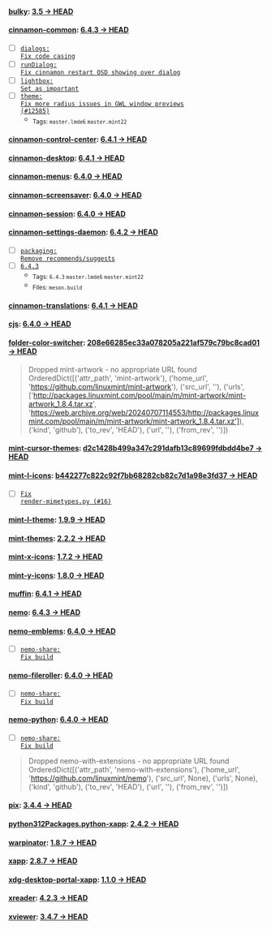 
#### [bulky](https://github.com/linuxmint/bulky): [3.5 → HEAD](https://github.com/linuxmint/bulky/compare/3.5...HEAD)


#### [cinnamon-common](https://github.com/linuxmint/cinnamon): [6.4.3 → HEAD](https://github.com/linuxmint/cinnamon/compare/6.4.3...HEAD)

- [ ] [<code>dialogs: Fix code casing</code>](https://github.com/linuxmint/cinnamon/commit/264b6c09a35c4936452d080c2fe680c89fbc7d44)
- [ ] [<code>runDialog: Fix cinnamon restart OSD showing over dialog</code>](https://github.com/linuxmint/cinnamon/commit/1f2538af78fc795230abbfeedce36bf44ecf82bb)
- [ ] [<code>lightbox: Set as important</code>](https://github.com/linuxmint/cinnamon/commit/d8f06dc18d10782412551cc6ef53f7bfbe19f32a)
- [ ] [<code>theme: Fix more radius issues in GWL window previews (#12585)</code>](https://github.com/linuxmint/cinnamon/commit/6d990e7aa5ba8aa37e9e98632e78c1add98dcb86)
  - <sub>Tags: <code>master.lmde6</code> <code>master.mint22</code></sub>

#### [cinnamon-control-center](https://github.com/linuxmint/cinnamon-control-center): [6.4.1 → HEAD](https://github.com/linuxmint/cinnamon-control-center/compare/6.4.1...HEAD)


#### [cinnamon-desktop](https://github.com/linuxmint/cinnamon-desktop): [6.4.1 → HEAD](https://github.com/linuxmint/cinnamon-desktop/compare/6.4.1...HEAD)


#### [cinnamon-menus](https://github.com/linuxmint/cinnamon-menus): [6.4.0 → HEAD](https://github.com/linuxmint/cinnamon-menus/compare/6.4.0...HEAD)


#### [cinnamon-screensaver](https://github.com/linuxmint/cinnamon-screensaver): [6.4.0 → HEAD](https://github.com/linuxmint/cinnamon-screensaver/compare/6.4.0...HEAD)


#### [cinnamon-session](https://github.com/linuxmint/cinnamon-session): [6.4.0 → HEAD](https://github.com/linuxmint/cinnamon-session/compare/6.4.0...HEAD)


#### [cinnamon-settings-daemon](https://github.com/linuxmint/cinnamon-settings-daemon): [6.4.2 → HEAD](https://github.com/linuxmint/cinnamon-settings-daemon/compare/6.4.2...HEAD)

- [ ] [<code>packaging: Remove recommends/suggests</code>](https://github.com/linuxmint/cinnamon-settings-daemon/commit/4051aa6b36cfe6b82004289bb3c23a81953b8092)
- [ ] [<code>6.4.3</code>](https://github.com/linuxmint/cinnamon-settings-daemon/commit/212eaf8a951f4c140d134e5cbf82a83ea3869073)
  - <sub>Tags: <code>6.4.3</code> <code>master.lmde6</code> <code>master.mint22</code></sub>
  - <sub>Files: <code>meson.build</code></sub>

#### [cinnamon-translations](https://github.com/linuxmint/cinnamon-translations): [6.4.1 → HEAD](https://github.com/linuxmint/cinnamon-translations/compare/6.4.1...HEAD)


#### [cjs](https://github.com/linuxmint/cjs): [6.4.0 → HEAD](https://github.com/linuxmint/cjs/compare/6.4.0...HEAD)


#### [folder-color-switcher](https://github.com/linuxmint/folder-color-switcher): [208e66285ec33a078205a221af579c79bc8cad01 → HEAD](https://github.com/linuxmint/folder-color-switcher/compare/208e66285ec33a078205a221af579c79bc8cad01...HEAD)

> Dropped mint-artwork - no appropriate URL found OrderedDict([('attr_path', 'mint-artwork'), ('home_url', 'https://github.com/linuxmint/mint-artwork'), ('src_url', ''), ('urls', ['http://packages.linuxmint.com/pool/main/m/mint-artwork/mint-artwork_1.8.4.tar.xz', 'https://web.archive.org/web/20240707114553/http://packages.linuxmint.com/pool/main/m/mint-artwork/mint-artwork_1.8.4.tar.xz']), ('kind', 'github'), ('to_rev', 'HEAD'), ('url', ''), ('from_rev', '')])


#### [mint-cursor-themes](https://github.com/linuxmint/mint-cursor-themes): [d2c1428b499a347c291dafb13c89699fdbdd4be7 → HEAD](https://github.com/linuxmint/mint-cursor-themes/compare/d2c1428b499a347c291dafb13c89699fdbdd4be7...HEAD)


#### [mint-l-icons](https://github.com/linuxmint/mint-l-icons): [b442277c822c92f7bb68282cb82c7d1a98e3fd37 → HEAD](https://github.com/linuxmint/mint-l-icons/compare/b442277c822c92f7bb68282cb82c7d1a98e3fd37...HEAD)

- [ ] [<code>Fix render-mimetypes.py (#16)</code>](https://github.com/linuxmint/mint-l-icons/commit/a2d000a933d0ab4053d47650f1229fc6da8d2ae7)

#### [mint-l-theme](https://github.com/linuxmint/mint-l-theme): [1.9.9 → HEAD](https://github.com/linuxmint/mint-l-theme/compare/1.9.9...HEAD)


#### [mint-themes](https://github.com/linuxmint/mint-themes): [2.2.2 → HEAD](https://github.com/linuxmint/mint-themes/compare/2.2.2...HEAD)


#### [mint-x-icons](https://github.com/linuxmint/mint-x-icons): [1.7.2 → HEAD](https://github.com/linuxmint/mint-x-icons/compare/1.7.2...HEAD)


#### [mint-y-icons](https://github.com/linuxmint/mint-y-icons): [1.8.0 → HEAD](https://github.com/linuxmint/mint-y-icons/compare/1.8.0...HEAD)


#### [muffin](https://github.com/linuxmint/muffin): [6.4.1 → HEAD](https://github.com/linuxmint/muffin/compare/6.4.1...HEAD)


#### [nemo](https://github.com/linuxmint/nemo): [6.4.3 → HEAD](https://github.com/linuxmint/nemo/compare/6.4.3...HEAD)


#### [nemo-emblems](https://github.com/linuxmint/nemo-extensions): [6.4.0 → HEAD](https://github.com/linuxmint/nemo-extensions/compare/6.4.0...HEAD)

- [ ] [<code>nemo-share: Fix build</code>](https://github.com/linuxmint/nemo-extensions/commit/9cd1e8909f0c536e465662c1edd949dce554e990)

#### [nemo-fileroller](https://github.com/linuxmint/nemo-extensions): [6.4.0 → HEAD](https://github.com/linuxmint/nemo-extensions/compare/6.4.0...HEAD)

- [ ] [<code>nemo-share: Fix build</code>](https://github.com/linuxmint/nemo-extensions/commit/9cd1e8909f0c536e465662c1edd949dce554e990)

#### [nemo-python](https://github.com/linuxmint/nemo-extensions): [6.4.0 → HEAD](https://github.com/linuxmint/nemo-extensions/compare/6.4.0...HEAD)

- [ ] [<code>nemo-share: Fix build</code>](https://github.com/linuxmint/nemo-extensions/commit/9cd1e8909f0c536e465662c1edd949dce554e990)
> Dropped nemo-with-extensions - no appropriate URL found OrderedDict([('attr_path', 'nemo-with-extensions'), ('home_url', 'https://github.com/linuxmint/nemo'), ('src_url', None), ('urls', None), ('kind', 'github'), ('to_rev', 'HEAD'), ('url', ''), ('from_rev', '')])


#### [pix](https://github.com/linuxmint/pix): [3.4.4 → HEAD](https://github.com/linuxmint/pix/compare/3.4.4...HEAD)


#### [python312Packages.python-xapp](https://github.com/linuxmint/python-xapp): [2.4.2 → HEAD](https://github.com/linuxmint/python-xapp/compare/2.4.2...HEAD)


#### [warpinator](https://github.com/linuxmint/warpinator): [1.8.7 → HEAD](https://github.com/linuxmint/warpinator/compare/1.8.7...HEAD)


#### [xapp](https://github.com/linuxmint/xapp): [2.8.7 → HEAD](https://github.com/linuxmint/xapp/compare/2.8.7...HEAD)


#### [xdg-desktop-portal-xapp](https://github.com/linuxmint/xdg-desktop-portal-xapp): [1.1.0 → HEAD](https://github.com/linuxmint/xdg-desktop-portal-xapp/compare/1.1.0...HEAD)


#### [xreader](https://github.com/linuxmint/xreader): [4.2.3 → HEAD](https://github.com/linuxmint/xreader/compare/4.2.3...HEAD)


#### [xviewer](https://github.com/linuxmint/xviewer): [3.4.7 → HEAD](https://github.com/linuxmint/xviewer/compare/3.4.7...HEAD)

